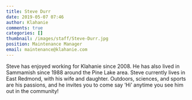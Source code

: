 ```yaml
---
title: Steve Durr
date: 2019-05-07 07:46
author: Klahanie
comments: true
categories: []
thumbnail: /images/staff/Steve-Durr.jpg
position: Maintenance Manager
email: maintenance@klahanie.com
---
```

Steve has enjoyed working for Klahanie since 2008.  He has also lived in Sammamish since 1988 around the Pine Lake area.  Steve  currently lives in East Redmond, with his wife and daughter. Outdoors, sciences, and sports are his passions, and he invites you to  come say ‘Hi’ anytime you see him out in the community!